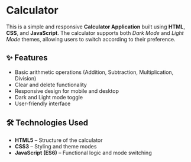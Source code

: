 # Calculator

 <p>
        This is a simple and responsive <strong>Calculator Application</strong> built using 
        <strong>HTML</strong>, <strong>CSS</strong>, and <strong>JavaScript</strong>. 
        The calculator supports both <em>Dark Mode</em> and <em>Light Mode</em> themes, allowing 
        users to switch according to their preference.
 </p>

 <h2>✨ Features</h2>
    <ul>
        <li>Basic arithmetic operations (Addition, Subtraction, Multiplication, Division)</li>
        <li>Clear and delete functionality</li>
        <li>Responsive design for mobile and desktop</li>
        <li>Dark and Light mode toggle</li>
        <li>User-friendly interface</li>
    </ul>

 <h2>🛠️ Technologies Used</h2>
    <ul>
        <li><strong>HTML5</strong> – Structure of the calculator</li>
        <li><strong>CSS3</strong> – Styling and theme modes</li>
        <li><strong>JavaScript (ES6)</strong> – Functional logic and mode switching</li>
    </ul>